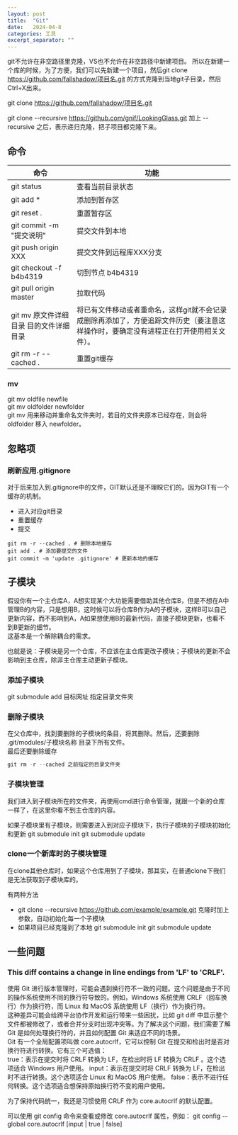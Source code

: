 ```yaml
---
layout: post
title:  "Git"
date:   2024-04-8
categories: 工具
excerpt_separator: ""
---
```


git不允许在非空路径里克隆，VS也不允许在非空路径中新建项目。
所以在新建一个库的时候，为了方便，我们可以先新建一个项目，然后git clone <https://github.com/fallshadow/项目名.git> 的方式克隆到当地git子目录，然后Ctrl+X出来。

git clone <https://github.com/fallshadow/项目名.git>

git clone --recursive https://github.com/gnif/LookingGlass.git
加上 --recursive 之后，表示递归克隆，把子项目都克隆下来。

## 命令
| 命令                                   | 功能                                                                                                                                  |
| -------------------------------------- | ------------------------------------------------------------------------------------------------------------------------------------- |
| git status                             | 查看当前目录状态                                                                                                                      |
| git add \*                             | 添加到暂存区                                                                                                                          |
| git reset .                            | 重置暂存区                                                                                                                            |
| git commit -m "提交说明"               | 提交文件到本地                                                                                                                        |
| git push origin XXX                    | 提交文件到远程库XXX分支                                                                                                               |
| git checkout -f b4b4319                | 切到节点 b4b4319                                                                                                                      |
| git pull origin master                 | 拉取代码                                                                                                                              |
| git mv 原文件详细目录 目的文件详细目录 | 将已有文件移动或者重命名，这样git就不会记录成删除再添加了，方便追踪文件历史（要注意这样操作时，要确定没有进程正在打开使用相关文件）。 |
| git rm -r --cached .                   | 重置git缓存                                                                                                                           |


### mv
git mv oldfile newfile  
git mv oldfolder newfolder  
git mv 用来移动并重命名文件夹时，若目的文件夹原本已经存在，则会将 oldfolder 移入 newfolder。


## 忽略项
### 刷新应用.gitignore
对于后来加入到.gitignore中的文件，GIT默认还是不理睬它们的。因为GIT有一个缓存的机制。

- 进入对应git目录
- 重置缓存
- 提交
  
```
git rm -r --cached . # 删除本地缓存
git add . # 添加要提交的文件
git commit -m 'update .gitignore' # 更新本地的缓存
```

## 子模块
假设你有一个主仓库A，A想实现某个大功能需要借助其他仓库B，但是不想在A中管理B的内容，只是想用B，这时候可以将仓库B作为A的子模块，这样B可以自己更新内容，而不影响到A，A如果想使用B的最新代码，直接子模块更新，也看不到B更新的细节。  
这基本是一个解除耦合的需求。

也就是说：子模块是另一个仓库，不应该在主仓库更改子模块；子模块的更新不会影响到主仓库，除非主仓库主动更新子模块。
### 添加子模块
git submodule add 目标网址 指定目录文件夹  

### 删除子模块
在父仓库中，找到要删除的子模块的条目，将其删除。然后，还要删除 .git/modules/子模块名称 目录下所有文件。  
最后还要删除缓存
```Cpp
git rm -r --cached 之前指定的目录文件夹
```
### 子模块管理
我们进入到子模块所在的文件夹，再使用cmd进行命令管理，就跟一个新的仓库一样了，在这里你看不到主仓库的内容。

如果子模块里有子模块，则需要进入到对应子模块下，执行子模块的子模块初始化和更新
git submodule init 
git submodule update

### clone一个新库时的子模块管理
在clone其他仓库时，如果这个仓库用到了子模块，那其实，在普通clone下我们是无法获取到子模块库的。

有两种方法
- git clone --recursive https://github.com/example/example.git 克隆时加上参数，自动初始化每一个子模块
- 如果项目已经克隆到了本地
git submodule init 
git submodule update



## 一些问题
### This diff contains a change in line endings from 'LF' to 'CRLF'.
使用 Git 进行版本管理时，可能会遇到换行符不一致的问题。这个问题是由于不同的操作系统使用不同的换行符导致的。例如，Windows 系统使用 CRLF（回车换行）作为换行符，而 Linux 和 MacOS 系统使用 LF（换行）作为换行符。  
这种差异可能会给跨平台协作开发和运行带来一些困扰，比如 git diff 中显示整个文件都被修改了，或者合并分支时出现冲突等。为了解决这个问题，我们需要了解 Git 是如何处理换行符的，并且如何配置 Git 来适应不同的场景。  
Git 有一个全局配置项叫做 core.autocrlf，它可以控制 Git 在提交和检出时是否对换行符进行转换。它有三个可选值：  
true：表示在提交时将 CRLF 转换为 LF，在检出时将 LF 转换为 CRLF 。这个选项适合 Windows 用户使用。
input：表示在提交时将 CRLF 转换为 LF，在检出时不进行转换。这个选项适合 Linux 和 MacOS 用户使用。
false：表示不进行任何转换。这个选项适合想保持原始换行符不变的用户使用。

为了保持代码统一，我还是习惯使用 CRLF 作为 core.autocrlf 的默认配置。

可以使用 git config 命令来查看或修改 core.autocrlf 属性，例如：
git config --global core.autocrlf [input | true | false]